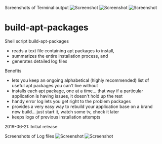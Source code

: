 Screenshots of Terminal output
![Screenshot](https://i.imgur.com/tUxZWsq.png)
![Screenshot](https://i.imgur.com/6HMtHDA.png)
![Screenshot](https://i.imgur.com/ppUlsfz.png)

# build-apt-packages

Shell script build-apt-packages
- reads a text file containing apt packages to install,
- summarizes the entire installation process, and
- generates detailed log files 

Benefits
- lets you keep an ongoing alphabetical (highly recommended) list of useful apt packages you can't live without
- installs each apt package, one at a time... that way if a particular application is having issues, it doesn't hold up the rest
- handy error log lets you get right to the problem packages
- provides a very easy way to rebuild your application base on a brand new build... just start it, watch some tv, check it later
- keeps logs of previous installation attempts

2019-06-21: Initial release

Screenshots of Log files
![Screenshot](https://i.imgur.com/msXjMIa.png)
![Screenshot](https://i.imgur.com/bE9QJTS.png)
